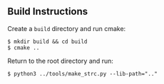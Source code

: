 ## Build Instructions

Create a `build` directory and run cmake:

```
$ mkdir build && cd build
$ cmake ..
```

Return to the root directory and run:
```
$ python3 ../tools/make_strc.py --lib-path=".."
```


